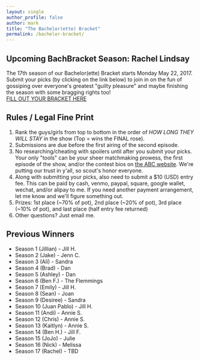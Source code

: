 ```yaml
---
layout: single
author_profile: false
author: mark
title: "The Bachelor(ette) Bracket"
permalink: /bachelor-bracket/
---
```


## Upcoming BachBracket Season: Rachel Lindsay
The 17th season of our Bachelor(ette) Bracket starts Monday May 22, 2017. Submit your picks (by clicking on the link below) to join in on the fun of gossiping over everyone's greatest "guilty pleasure" and maybe finishing the season with some bragging rights too!
<br>
<a class="btn-primary" href="{{ site.baseurl }}{% link bachelor-submit.html %}">FILL OUT YOUR BRACKET HERE</a>
## Rules / Legal Fine Print
1. Rank the guys/girls from top to bottom in the order of *HOW LONG THEY WILL STAY* in the show (Top = wins the FINAL rose).
2. Submissions are due before the first airing of the second episode.
3. No researching/cheating with spoilers until after you submit your picks. Your only "tools" can be your sheer matchmaking prowess, the first episode of the show, and/or the contest bios on [the ABC website](http://abc.com).  We're putting our trust in y'all, so scout's honor everyone. 
4. Along with submitting your picks, also need to submit a $10 (USD) entry fee.  This can be paid by cash, venmo, paypal, square, google wallet, wechat, and/or alipay to me.  If you need another payment arrangement, let me know and we'll figure something out.
5. Prizes: 1st place (~70% of pot), 2nd place (~20% of pot), 3rd place (~10% of pot), and last place (half entry fee returned)
6. Other questions? Just email me.
## Previous Winners
* Season 1 (Jillian) - Jill H.
* Season 2 (Jake) - Jenn C. 
* Season 3 (Ali) - Sandra
* Season 4 (Brad) - Dan
* Season 5 (Ashley) - Dan
* Season 6 (Ben F.) - The Flemmings
* Season 7 (Emily) - Jill H.
* Season 8 (Sean) - Joan
* Season 9 (Desiree) - Sandra
* Season 10 (Juan Pablo) - Jill H.
* Season 11 (Andi) - Annie S.
* Season 12 (Chris) - Annie S.
* Season 13 (Kaitlyn) - Annie S.
* Season 14 (Ben H.) - Jill F.
* Season 15 (JoJo) - Julie
* Season 16 (Nick) - Melissa
* Season 17 (Rachel) - TBD
